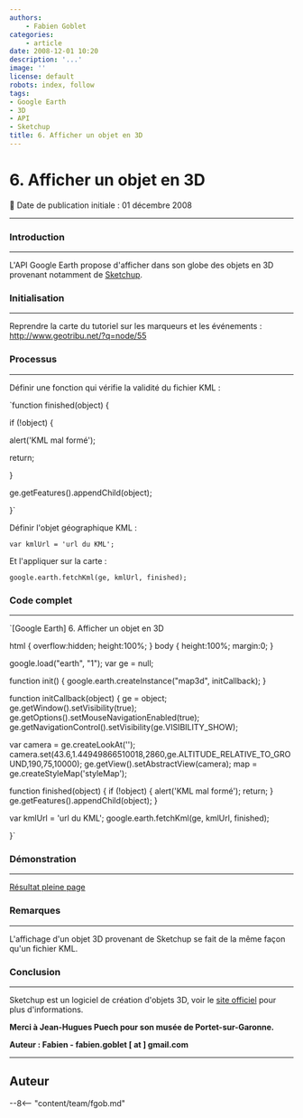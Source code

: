 ```yaml
---
authors:
    - Fabien Goblet
categories:
    - article
date: 2008-12-01 10:20
description: '...'
image: ''
license: default
robots: index, follow
tags:
- Google Earth
- 3D
- API
- Sketchup
title: 6. Afficher un objet en 3D
---
```


# 6. Afficher un objet en 3D

:calendar: Date de publication initiale : 01 décembre 2008

----

### Introduction

---

L'API Google Earth propose d'afficher dans son globe des objets en 3D provenant notamment de [Sketchup](http://sketchup.google.com/intl/fr/).  

### Initialisation

---

Reprendre la carte du tutoriel sur les marqueurs et les événements : <http://www.geotribu.net/?q=node/55>  

### Processus

---

Définir une fonction qui vérifie la validité du fichier KML :  

`function finished(object) {  

if (!object) {  

alert('KML mal formé');  

return;  

}  

ge.getFeatures().appendChild(object);  

}`  

Définir l'objet géographique KML :  

`var kmlUrl = 'url du KML';`  

Et l'appliquer sur la carte :  

`google.earth.fetchKml(ge, kmlUrl, finished);`  

### Code complet

---

`[Google Earth] 6. Afficher un objet en 3D

html { overflow:hidden; height:100%; }
body { height:100%; margin:0; }

google.load("earth", "1");
var ge = null;

function init() {
google.earth.createInstance("map3d", initCallback);
}

function initCallback(object) {
ge = object;
ge.getWindow().setVisibility(true);
ge.getOptions().setMouseNavigationEnabled(true);
ge.getNavigationControl().setVisibility(ge.VISIBILITY\_SHOW);

var camera = ge.createLookAt('');
camera.set(43.6,1.44949866510018,2860,ge.ALTITUDE\_RELATIVE\_TO\_GROUND,190,75,10000);
ge.getView().setAbstractView(camera);
map = ge.createStyleMap('styleMap');

function finished(object) {
if (!object) {
alert('KML mal formé');
return;
}
ge.getFeatures().appendChild(object);
}

var kmlUrl = 'url du KML';
google.earth.fetchKml(ge, kmlUrl, finished);

}`  

### Démonstration

---

[Résultat pleine page](http://88.191.39.115/fabien/geotribu/%5bgeotribu%5d_Google-Earth_tuto6.html)

### Remarques

---

L'affichage d'un objet 3D provenant de Sketchup se fait de la même façon qu'un fichier KML.

### Conclusion

---

Sketchup est un logiciel de création d'objets 3D, voir le [site officiel](http://sketchup.google.com/intl/fr/) pour plus d'informations.

**Merci à Jean-Hugues Puech pour son musée de Portet-sur-Garonne.**

**Auteur : Fabien - fabien.goblet [ at ] gmail.com**

----

## Auteur

--8<-- "content/team/fgob.md"
